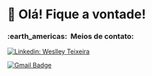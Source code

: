 #  💜 Olá! Fique a vontade! 

<h3> :earth_americas: &nbsp;Meios de contato: </h3> 

[![Linkedin: Weslley Teixeira](https://img.shields.io/badge/-WeslleyTeixeira-blue?style=flat-square&logo=Linkedin&logoColor=white&link=https://www.linkedin.com/public-profile/settings?lipi=urn%3Ali%3Apage%3Ad_flagship3_profile_self_edit_contact-info%3BhRN5FyunQHuWC4trjrYjHg%3D%3D-LINKEDIN)](https://www.linkedin.com/public-profile/settings?lipi=urn%3Ali%3Apage%3Ad_flagship3_profile_self_edit_contact-info%3BhRN5FyunQHuWC4trjrYjHg%3D%3D)

[![Gmail Badge](https://img.shields.io/badge/-weslleyteixeira.dev@gmail.com-006bed?style=flat-square&logo=Gmail&logoColor=white&link=mailto:weslleyteixeira.dev@gmail.com)](mailto:weslleyteixeira.dev@gmail.com)

